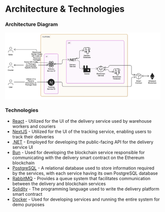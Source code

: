# Architecture & Technologies

### Architecture Diagram

![Architecture Diagram](./assets/architecture-and-technologies/architecture-diagram.png)

### Technologies

- [React](https://react.dev/) - Utilized for the UI of the delivery service used by warehouse workers and couriers
- [NextJS](https://www.solidjs.com/) - Utilized for the UI of the tracking service, enabling users to track their deliveries
- [.NET](https://dotnet.microsoft.com/en-us/) - Employed for developing the public-facing API for the delivery service UI
- [Bun](https://bun.sh/) - Used for developing the blockchain service responsible for communicating with the delivery smart contract on the Ethereum blockchain
- [PostgreSQL](https://www.postgresql.org/) - A relational database used to store information required by the services, with each service having its own PostgreSQL database
- [RabbitMQ](https://www.rabbitmq.com/) - Provides a queue system that facilitates communication between the delivery and blockchain services
- [Solidity](https://soliditylang.org/) - The programming language used to write the delivery platform smart contract
- [Docker](https://www.docker.com/) - Used for developing services and running the entire system for demo purposes
